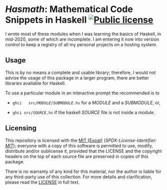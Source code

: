 <!--
  - Copyright (C) 2021 Matheus Fernandes Bigolin
  - SPDX-License-Identifier: MIT
  -->

# *Hasmath*: Mathematical Code Snippets in Haskell [![Public license](https://img.shields.io/badge/MIT_(Expat)-yellow?logo=spdx&logoColor=white)](./LICENSE)

I wrote most of these modules when I was learning the basics of Haskell, in
mid-2020, some of which are incomplete.   I am entering it now into version
control to keep a registry of all my personal projects on a hosting system.

## Usage

This is by no  means a complete and usable library;  therefore, I would not
advise the  usage of  this package  in a larger  program, there  are better
libraries available for Haskell.

To use a particular module in an interactive prompt the recommended is to

*  `ghci   src/`*`MODULE`*`/`*`SUBMODULE`*`.hs`  for   a  *MODULE*   and  a
  *SUBMODULE*, or,

* `ghci src/`*`SOURCE`*`.hs`  if the haskell *SOURCE* file is  not inside a
  module.

## Licensing

This   repository   is   licensed   with   the   [MIT   (Expat)](./LICENSE)
(*SPDX-License-Identifier:     [MIT](https://spdx.org/licenses/MIT.html)*);
everyone  with  a copy  of  this  software  is  permitted to  use,  modify,
distribute  and/or  sublicense  it,  provided  that  the  LICENSE  and  the
copyright headers on the top of each source file are preserved in copies of
this package.

There is  no warranty  of any  kind for  this material,  nor the  author is
liable for  any third-party use of  this collection.  For more  details and
clarification, please read the [LICENSE](./LICENSE) in full text.

